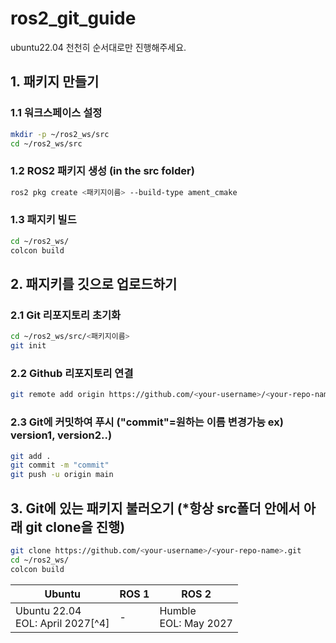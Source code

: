 # ros2_git_guide
ubuntu22.04
천천히 순서대로만 진행해주세요.

## 1. 패키지 만들기
### 1.1 워크스페이스 설정
```sh
mkdir -p ~/ros2_ws/src
cd ~/ros2_ws/src
```
### 1.2 ROS2 패키지 생성 (in the src folder)
```sh
ros2 pkg create <패키지이름> --build-type ament_cmake
```
### 1.3 패지키 빌드 
```sh
cd ~/ros2_ws/
colcon build
```
## 2. 패지키를 깃으로 업로드하기
### 2.1 Git 리포지토리 초기화
```sh
cd ~/ros2_ws/src/<패키지이름>
git init
```
### 2.2 Github 리포지토리 연결
```sh
git remote add origin https://github.com/<your-username>/<your-repo-name>.git
```
### 2.3 Git에 커밋하여 푸시 ("commit"=원하는 이름 변경가능 ex) version1, version2..)
```sh
git add .
git commit -m "commit"
git push -u origin main
```
## 3. Git에 있는 패키지 불러오기 (*항상 src폴더 안에서 아래 git clone을 진행)
```sh
git clone https://github.com/<your-username>/<your-repo-name>.git
cd ~/ros2_ws/
colcon build
```

| Ubuntu | ROS 1 | ROS 2 |
| ------ | ----- | ----- |
| Ubuntu 22.04<br>EOL: April 2027[^4] | - | Humble<br>EOL: May 2027 |
